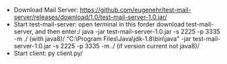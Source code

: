 - Download Mail Server: https://github.com/eugenehr/test-mail-server/releases/download/1.0/test-mail-server-1.0.jar/
- Start test-mail-server: open terminal in this forder download test-mail-server, and then enter:/
                          java -jar test-mail-server-1.0.jar -s 2225 -p 3335 -m ./ (with java8)/
                          "C:\Program Files\Java\jdk-1.8\bin\java" -jar test-mail-server-1.0.jar -s 2225 -p 3335 -m ./ (if version current not java8)/
- Start client: py client.py/
